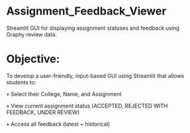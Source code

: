 # Assignment_Feedback_Viewer
Streamlit GUI for displaying assignment statuses and  feedback using Graphy review data.

# Objective:
To develop a user-friendly, input-based GUI using Streamlit that allows students to:

• Select their College, Name, and Assignment

• View current assignment status (ACCEPTED, REJECTED WITH FEEDBACK, UNDER REVIEW)

• Access all feedback (latest + historical)
